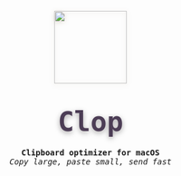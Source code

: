 <p align="center">
    <a href="https://lowtechguys.com/clop"><img width="128" height="128" src="https://files.lowtechguys.com/clop_512.png" style="filter: drop-shadow(0px 2px 4px rgba(80, 50, 6, 0.2));"></a>
  <h1 align="center"><code style="text-shadow: 0px 3px 10px rgba(8, 0, 6, 0.35); font-size: 3rem; font-family: ui-monospace, Menlo, monospace; font-weight: 800; background: transparent; color: #4d3e56; padding: 0.2rem 0.2rem; border-radius: 6px">Clop</code></h1>
  <h4 align="center" style="padding: 0; margin: 0; font-family: ui-monospace, monospace;">Clipboard optimizer for macOS</h4>
  <h6 align="center" style="padding: 0; margin: 0; font-family: ui-monospace, monospace; font-weight: 400;">Copy large, paste small, send fast</h6>
</p>
